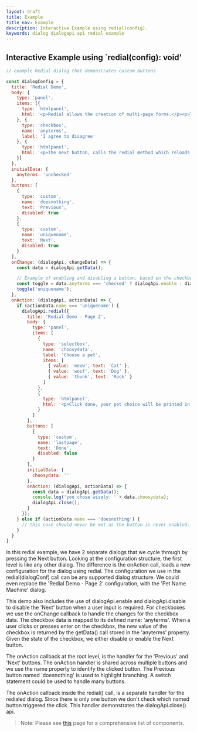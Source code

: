 ```yaml
---
layout: draft
title: Example
title_nav: Example
description: Interactive Example using redial(config).
keywords: dialog dialogapi api redial example
---
```


## Interactive Example using `redial(config): void’

```js
// example Redial dialog that demonstrates custom buttons

const dialogConfig = {
  title: 'Redial Demo',
  body: {
    type: 'panel',
    items: [{
      type: 'htmlpanel',
      html: '<p>Redial allows the creation of multi-page forms.</p><p>The Next button has been configured to be disabled. When the <b>checkbox</b> is checked, the next button should be enabled</p>'
    }, {
      type: 'checkbox',
      name: 'anyterms',
      label: 'I agree to disagree'
    }, {
      type: 'htmlpanel',
      html: '<p>The next button, calls the redial method which reloads a new dialog in place</p><p>Press next to continue</p>'
    }]
  },
  initialData: {
    anyterms: 'unchecked'
  },
  buttons: [
    {
      type: 'custom',
      name: 'doesnothing',
      text: 'Previous',
      disabled: true
    },
    {
      type: 'custom',
      name: 'uniquename',
      text: 'Next',
      disabled: true
    }
  ],
  onChange: (dialogApi, changeData) => {
    const data = dialogApi.getData();

    // Example of enabling and disabling a button, based on the checkbox state.
    const toggle = data.anyterms === 'checked' ? dialogApi.enable : dialogApi.disable;
    toggle('uniquename');
  },
  onAction: (dialogApi, actionData) => {
    if (actionData.name === 'uniquename') {
      dialogApi.redial({
        title: 'Redial Demo - Page 2',
        body: {
          type: 'panel',
          items: [
            {
              type: 'selectbox',
              name: 'choosydata',
              label: 'Choose a pet',
              items: [
                { value: 'meow', text: 'Cat' },
                { value: 'woof', text: 'Dog' },
                { value: 'thunk', text: 'Rock' }
              ]
            },
            {
              type: 'htmlpanel',
              html: '<p>Click done, your pet choice will be printed in the console.log and the dialog should close</p>'
            }
          ]
        },
        buttons: [
          {
            type: 'custom',
            name: 'lastpage',
            text: 'Done',
            disabled: false
          }
        ],
        initialData: {
          choosydata: ''
        },
        onAction: (dialogApi, actionData) => {
          const data = dialogApi.getData();
          console.log('you chose wisely: ' + data.choosydata);
          dialogApi.close();
        }
      });
    } else if (actionData.name === 'doesnothing') {
      // this case should never be met as the button is never enabled.
    }
  }
}
```

In this redial example, we have 2 separate dialogs that we cycle through by pressing the Next button.  Looking at the configuration structure, the first level is like any other dialog.
The difference is the onAction call, loads a new configuration for the dialog using redial.  The configuration we use in the redial(dialogConf) call can be any supported dialog structure.  We could even replace the 'Redial Demo - Page 2' configuration, with the 'Pet Name Machine' dialog.

This demo also includes the use of dialogApi.enable and dialogApi.disable to disable the 'Next' button when a user input is required.  For checkboxes we use the onChange callback to handle the changes for the checkbox data.  The checkbox data is mapped to its defined name: 'anyterms'.  When a user clicks or presses enter on the checkbox, the new value of the checkbox is returned by the getData() call stored in the 'anyterms' property.  Given the state of the checkbox, we either disable or enable the Next button.

The onAction callback at the root level, is the handler for the 'Previous' and 'Next' buttons.  The onAction handler is shared across multiple buttons and we use the name property to identify the clicked button.  The Previous button named 'doesnothing' is used to highlight branching.  A switch statement could be used to handle many buttons.

The onAction callback inside the redial() call, is a separate handler for the redialed dialog.  Since there is only one button we don't check which named button triggered the click.
This handler demonstrates the dialogApi.close() api.

> Note: Please see [this]({{site.baseurl}}/api-reference-guide/dialog/dialogcomponent) page for a comprehensive list of components.
